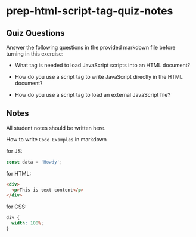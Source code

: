 # prep-html-script-tag-quiz-notes

## Quiz Questions

Answer the following questions in the provided markdown file before turning in this exercise:

- What tag is needed to load JavaScript scripts into an HTML document?
<!-- <script> -->
- How do you use a script tag to write JavaScript directly in the HTML document?
<!--  When the script is internal, it is placed directly between <script> and </script> -->
- How do you use a script tag to load an external JavaScript file?
  <!-- For external scripts, the src attribute specifies the URL of the external script file. -->

## Notes

All student notes should be written here.

How to write `Code Examples` in markdown

for JS:

```javascript
const data = 'Howdy';
```

for HTML:

```html
<div>
  <p>This is text content</p>
</div>
```

for CSS:

```css
div {
  width: 100%;
}
```
